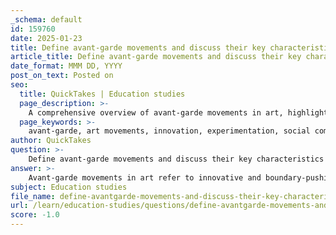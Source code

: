 ```yaml
---
_schema: default
id: 159760
date: 2025-01-23
title: Define avant-garde movements and discuss their key characteristics and impact on the art world.
article_title: Define avant-garde movements and discuss their key characteristics and impact on the art world.
date_format: MMM DD, YYYY
post_on_text: Posted on
seo:
  title: QuickTakes | Education studies
  page_description: >-
    A comprehensive overview of avant-garde movements in art, highlighting their key characteristics, historical significance, and impact on the contemporary art world.
  page_keywords: >-
    avant-garde, art movements, innovation, experimentation, social commentary, rejection of tradition, interdisciplinary, viewer perception, modern art influence, cultural reflection, artistic freedom, art institutions
author: QuickTakes
question: >-
    Define avant-garde movements and discuss their key characteristics and impact on the art world.
answer: >-
    Avant-garde movements in art refer to innovative and boundary-pushing artistic practices that challenge established norms and conventions. The term "avant-garde," which translates from French as "advance guard" or "vanguard," originally described the forefront of military forces but was adapted in the early 19th century to signify artists and movements that were revolutionary in their approach to art.\n\n### Key Characteristics of Avant-Garde Movements\n\n1. **Innovation and Experimentation**: Avant-garde art is characterized by its boldness and willingness to experiment with new forms, techniques, and materials. Artists often reject traditional aesthetics and embrace abstraction, surrealism, and other non-conventional styles.\n\n2. **Social and Political Commentary**: Many avant-garde artists use their work to address pressing social and political issues, provoking dialogue and encouraging viewers to question the status quo. This aspect of avant-garde art often reflects the tumultuous changes in society, such as industrialization, urbanization, and the impact of war.\n\n3. **Rejection of Tradition**: Avant-garde movements often arise as a reaction against established art institutions and traditional artistic practices. This rejection can manifest in various ways, including the use of unconventional materials, new technologies, and innovative presentation methods.\n\n4. **Interdisciplinary Approaches**: Avant-garde art frequently blurs the boundaries between different artistic disciplines, incorporating elements from performance, installation, and digital art. This interdisciplinary nature allows for a richer exploration of themes and ideas.\n\n5. **Challenging Viewer Perception**: Avant-garde works often aim to challenge viewers' perceptions and encourage critical thinking. This can involve abstract forms, unexpected juxtapositions, or interactive elements that engage the audience in new ways.\n\n### Impact on the Art World\n\nThe impact of avant-garde movements on the art world has been profound and far-reaching:\n\n- **Influence on Modern Art**: Avant-garde movements laid the groundwork for many modern art movements, including Impressionism, Cubism, Dada, and Surrealism. Artists like Pablo Picasso, Marcel Duchamp, and Salvador Dali were pivotal in shaping the direction of 20th-century art.\n\n- **Cultural Reflection**: Avant-garde art serves as a reflection of societal changes and cultural shifts. As the world underwent significant transformations, avant-garde artists provided a medium to express and critique these changes, influencing public discourse.\n\n- **Legacy of Artistic Freedom**: The avant-garde spirit continues to inspire contemporary artists, who push boundaries and explore new ways of creating and experiencing art. This legacy fosters an environment where innovation is celebrated, and artistic freedom is paramount.\n\n- **Art Institutions and Criticism**: The avant-garde has also influenced the development of art institutions and the field of art criticism. Movements like the Salon of the Refused and the Salon of Independents challenged traditional exhibition practices and opened up new avenues for artists outside the mainstream.\n\nIn summary, avant-garde movements are essential to understanding the evolution of art in the 20th century and beyond. They embody a spirit of innovation, challenge societal norms, and continue to inspire new generations of artists to explore the possibilities of artistic expression.
subject: Education studies
file_name: define-avantgarde-movements-and-discuss-their-key-characteristics-and-impact-on-the-art-world.md
url: /learn/education-studies/questions/define-avantgarde-movements-and-discuss-their-key-characteristics-and-impact-on-the-art-world
score: -1.0
---
```


&nbsp;